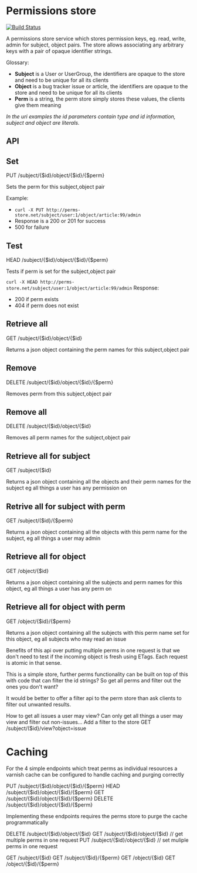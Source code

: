 Permissions store
=============================

[![Build Status](https://travis-ci.org/timothy-r/Perms.png?branch=master)](https://travis-ci.org/timothy-r/Perms)

A permissions store service which stores permission keys, eg. read, write, admin for subject, object pairs. The store allows associating any arbitrary keys with a pair of opaque identifier strings.

Glossary:
* **Subject** is a User or UserGroup, the identifiers are opaque to the store and need to be unique for all its clients
* **Object** is a bug tracker issue or article, the identifiers are opaque to the store and need to be unique for all its clients
* **Perm** is a string, the perm store simply stores these values, the clients give them meaning

*In the uri examples the id parameters contain type and id information, subject and object are literals.*

API
---

Set 
---
PUT /subject/{$id}/object/{$id}/{$perm} 

Sets the perm for this subject,object pair

Example:
* `curl -X PUT http://perms-store.net/subject/user:1/object/article:99/admin`
* Response is a 200 or 201 for success
* 500 for failure

Test
----
HEAD /subject/{$id}/object/{$id}/{$perm} 

Tests if perm is set for the subject,object pair

`curl -X HEAD http://perms-store.net/subject/user:1/object/article:99/admin`
Response:
* 200 if perm exists
* 404 if perm does not exist

Retrieve all 
------------
GET /subject/{$id}/object/{$id} 

Returns a json object containing the perm names for this subject,object pair

Remove 
------
DELETE /subject/{$id}/object/{$id}/{$perm} 

Removes perm from this subject,object pair

Remove all 
----------
DELETE /subject/{$id}/object/{$id} 

Removes all perm names for the subject,object pair

Retrieve all for subject
------------------------
GET /subject/{$id} 

Returns a json object containing all the objects and their perm names for the subject eg all things a user has any permission on 

Retrive all for subject with perm
---------------------------------
GET /subject/($id}/{$perm} 

Returns a json object containing all the objects with this perm name for the subject, eg all things a user may admin 

Retrieve all for object
-----------------------
GET /object/{$id} 

Returns a json object containing all the subjects and perm names for this object, eg all things a user has any perm on

Retrieve all for object with perm
---------------------------------
GET /object/{$id}/{$perm} 

Returns a json object containing all the subjects with this perm name set for this object, eg all subjects who may read an issue

Benefits of this api over putting multiple perms in one request is that we don't need to test if the incoming object is fresh using ETags. Each request is atomic in that sense.

This is a simple store, further perms functionality can be built on top of this with code that can filter the id strings? So get all perms and filter out the ones you don't want?  

It would be better to offer a filter api to the perm store than ask clients to filter out unwanted results.

How to get all issues a user may view?
Can only get all things a user may view and filter out non-issues...
Add a filter to the store
GET /subject/($id}/view?object=issue

Caching
=======

For the 4 simple endpoints which treat perms as individual resources a varnish cache can be configured to handle caching and purging correctly

PUT /subject/{$id}/object/{$id}/{$perm} 
HEAD /subject/{$id}/object/{$id}/{$perm}
GET /subject/{$id}/object/{$id}/{$perm}
DELETE /subject/{$id}/object/{$id}/{$perm}

Implementing these endpoints requires the perms store to purge the cache programmatically

DELETE /subject/{$id}/object/{$id} 
GET /subject/{$id}/object/{$id} // get multiple perms in one request
PUT /subject/{$id}/object/{$id} // set muliple perms in one request

GET /subject/{$id} 
GET /subject/($id}/{$perm} 
GET /object/{$id} 
GET /object/{$id}/{$perm} 


